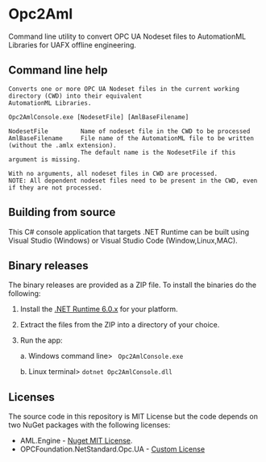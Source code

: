 # Opc2Aml

Command line utility to convert OPC UA Nodeset files to AutomationML Libraries for UAFX offline engineering.

## Command line help

```
Converts one or more OPC UA Nodeset files in the current working directory (CWD) into their equivalent
AutomationML Libraries.

Opc2AmlConsole.exe [NodesetFile] [AmlBaseFilename]

NodesetFile         Name of nodeset file in the CWD to be processed
AmlBaseFilename     File name of the AutomationML file to be written (without the .amlx extension).
                    The default name is the NodesetFile if this argument is missing.

With no arguments, all nodeset files in CWD are processed.
NOTE: All dependent nodeset files need to be present in the CWD, even if they are not processed.
```

## Building from source

This C# console application that targets .NET Runtime can be built using Visual Studio (Windows) or Visual Studio Code (Window,Linux,MAC).

## Binary releases

The binary releases are provided as a ZIP file. To install the binaries do the following:

1. Install the [.NET Runtime 6.0.x](https://dotnet.microsoft.com/en-us/download/dotnet/6.0) for your platform.

2. Extract the files from the ZIP into a directory of your choice.

3. Run the app:
   
   a. Windows command line> ` Opc2AmlConsole.exe`
   
   b. Linux terminal> `dotnet Opc2AmlConsole.dll`

## Licenses

The source code in this repository is MIT License but the code depends on two NuGet packages with the following licenses:

- AML.Engine -  [Nuget MIT License](https://licenses.nuget.org/MIT).
- OPCFoundation.NetStandard.Opc.UA - [Custom License](https://github.com/OPCFoundation/UA-.NETStandard/blob/master/LICENSE.txt)
